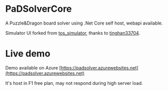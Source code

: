 # PaDSolverCore
A Puzzle&amp;Dragon board solver using .Net Core self host, webapi available.

Simulator UI forked from [tos_simulator](https://github.com/tinghan33704/tos_simulator), thanks to [tinghan33704](https://github.com/tinghan33704).

# Live demo 
Demo available on Azure [https://padsolver.azurewebsites.net](https://padsolver.azurewebsites.net)

It's host in F1 free plan, may not respond during high server load.
